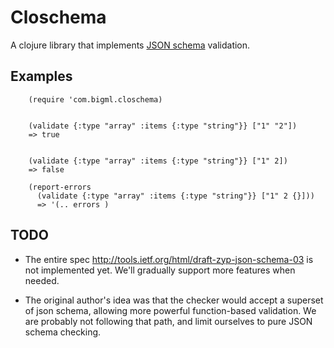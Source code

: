 # Closchema

A clojure library that implements
[JSON schema](http://json-schema.org/) validation.

## Examples

        (require 'com.bigml.closchema)


        (validate {:type "array" :items {:type "string"}} ["1" "2"])
        => true


        (validate {:type "array" :items {:type "string"}} ["1" 2])
        => false

        (report-errors
          (validate {:type "array" :items {:type "string"}} ["1" 2 {}]))
          => '(.. errors )

## TODO

- The entire spec http://tools.ietf.org/html/draft-zyp-json-schema-03 is
not implemented yet. We'll gradually support more features when needed.

- The original author's idea was that the checker would accept a
superset of json schema, allowing more powerful function-based
validation.  We are probably not following that path, and limit
ourselves to pure JSON schema checking.
